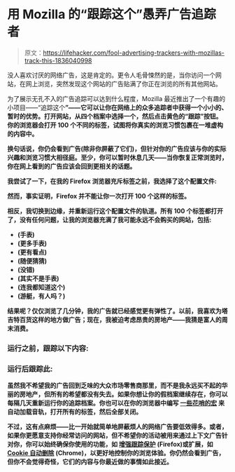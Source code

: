 # 用 Mozilla 的“跟踪这个”愚弄广告追踪者

> 原文：<https://lifehacker.com/fool-advertising-trackers-with-mozillas-track-this-1836040998>

没人喜欢讨厌的网络广告，这是肯定的。更令人毛骨悚然的是，当你访问一个网站，在网上浏览，突然发现这个网站的广告贴满了你正在浏览的所有其他网站。



为了展示无孔不入的广告追踪可以达到什么程度，Mozilla 最近推出了一个有趣的小项目——“追踪这个[](https://trackthis.link/)**”——它可以让你在网络上的众多追踪者中获得一个小小的、暂时的优势。打开网站，从四个档案中选择一个，然后点击黄色的“跟踪”按钮。你的浏览器会打开 100 个不同的标签，试图将你真实的浏览习惯包裹在一堆虚构的内容中。**

**换句话说，你仍会看到广告(除非你屏蔽了它们)，但针对你的广告应该与你的实际兴趣和浏览习惯大相径庭。至少，你可以暂时休息几天——当你恢复正常浏览时，你在网上看到的广告应该会回到更相关的话题。**

**我尝试了一下，在我的 Firefox 浏览器充斥标签之前，我选择了这个配置文件:**

**然而，事实证明，Firefox 并不能让你一次打开 100 个这样的标签。**

**相反，我切换到边缘，并重新运行这个配置文件的轨道。所有 100 个标签都打开了，没有任何问题，让我的浏览器充满了我可能永远不会购买的网站，包括:**

*   **(手表)**
*   **(更多手表)**
*   **(更有看点)**
*   **(随便猜猜)**
*   **(没错)**
*   **(其实不是手表)**
*   **(连我都知道这个)**
*   **(游艇，有人吗？)**

**结果呢？仅仅浏览了几分钟，我的广告就已经感觉更有弹性了。以前，我喜欢为塔吉特百货这样的地方做广告；现在，我被迫考虑昂贵的房地产——我猜是富人的周末消费。**

### **运行之前，跟踪以下内容:**

### ****运行后跟踪此:****

**虽然我不希望我的广告回到乏味的大众市场零售商那里，而不是我永远买不起的华丽的房地产，但所有的希望都没有失去。如果你想让你的假档案继续存在，你可以每隔几天重新运行你的追踪档案。你也可以在你的浏览器中编写 [一些花哨的宏](https://chrome.google.com/webstore/detail/imacros-for-chrome/cplklnmnlbnpmjogncfgfijoopmnlemp?hl=en) 来自动加载音轨，打开所有的标签，然后全部关闭。**

**不过，这有点麻烦——比一开始就简单地屏蔽烦人的网络广告要低效得多。或者，如果你更愿意支持你经常访问的网站，但不希望你的活动被用来通过上下文广告针对你，你可以始终确保你使用的功能，如 [**增强跟踪保护**](https://blog.mozilla.org/blog/2019/06/04/firefox-now-available-with-enhanced-tracking-protection-by-default/) (Firefox)或扩展，如 [**Cookie 自动删除**](https://chrome.google.com/webstore/detail/cookie-autodelete/fhcgjolkccmbidfldomjliifgaodjagh) (Chrome)，以更好地控制你的浏览体验。你仍然会看到广告，但你不会觉得奇怪，它们的内容与你最近做的事情如此接近。**